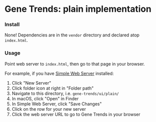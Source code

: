 # Gene Trends: plain implementation

### Install
None!  Dependencies are in the `vendor` directory and declared atop `index.html`.

### Usage
Point web server to `index.html`, then go to that page in your browser.

For example, if you have [Simple Web Server](https://simplewebserver.org/) installed:
1.  Click "New Server"
2.  Click folder icon at right in "Folder path"
3.  Navigate to this directory, i.e. `gene-trends/ui/plain/`
4.  In macOS, click "Open" in Finder
5.  In Simple Web Server, click "Save Changes"
6.  Click on the row for your new server
7.  Click the web server URL to go to Gene Trends in your browser


